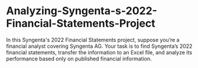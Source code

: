 # Analyzing-Syngenta-s-2022-Financial-Statements-Project
In this Syngenta's 2022 Financial Statements project, suppose you’re a financial analyst covering Syngenta AG. Your task is to find Syngenta’s 2022 financial statements, transfer the information to an Excel file, and analyze its performance based only on published financial information.
